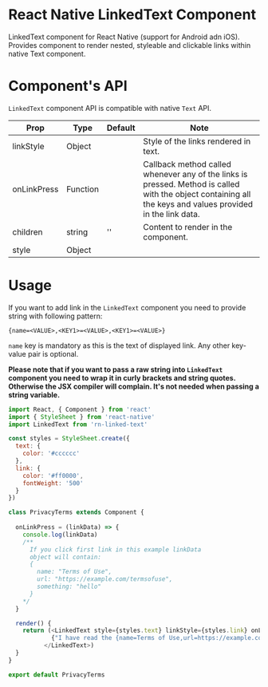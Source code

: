 # React Native LinkedText Component

LinkedText component for React Native (support for Android adn iOS). Provides component to render nested, styleable and clickable links within native Text component.

# Component's API

`LinkedText` component API is compatible with native `Text` API.

| Prop | Type | Default | Note |
| --- | --- | --- | --- |
| linkStyle | Object | | Style of the links rendered in text. |
| onLinkPress | Function  | | Callback method called whenever any of the links is pressed. Method is called with the object containing all the keys and values provided in the link data. |
| children | string | '' | Content to render in the component. |
| style | Object |  |  |

# Usage

If you want to add link in the `LinkedText` component you need to provide string with following pattern:

`{name=<VALUE>,<KEY1>=<VALUE>,<KEY1>=<VALUE>}`

`name` key is mandatory as this is the text of displayed link. Any other key-value pair is optional.

**Please note that if you want to pass a raw string into `LinkedText` component you need to wrap it in curly brackets and string quotes. Otherwise the JSX compiler will complain. It's not needed when passing a string variable.**

```javascript
import React, { Component } from 'react'
import { StyleSheet } from 'react-native'
import LinkedText from 'rn-linked-text'

const styles = StyleSheet.create({
  text: {
    color: '#cccccc'
  },
  link: {
    color: '#ff0000',
    fontWeight: '500'
  }
})

class PrivacyTerms extends Component {
  
  onLinkPress = (linkData) => {
    console.log(linkData)
    /**
      If you click first link in this example linkData 
      object will contain:
      {
        name: "Terms of Use",
        url: "https://example.com/termsofuse",
        something: "hello"
      }
    */
  }

  render() {
    return (<LinkedText style={styles.text} linkStyle={styles.link} onLinkPress={onLinkPress}>
            {"I have read the {name=Terms of Use,url=https://example.com/termsofuse,something=hello} and the {name=Privacy Policy,url=https://example.com/privacypolicy}. I agree with the validity of the Terms of Use."}
          </LinkedText>)
  }
}

export default PrivacyTerms

```